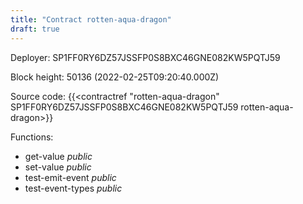 ```yaml
---
title: "Contract rotten-aqua-dragon"
draft: true
---
```

Deployer: SP1FF0RY6DZ57JSSFP0S8BXC46GNE082KW5PQTJ59


 



Block height: 50136 (2022-02-25T09:20:40.000Z)

Source code: {{<contractref "rotten-aqua-dragon" SP1FF0RY6DZ57JSSFP0S8BXC46GNE082KW5PQTJ59 rotten-aqua-dragon>}}

Functions:

* get-value _public_
* set-value _public_
* test-emit-event _public_
* test-event-types _public_
